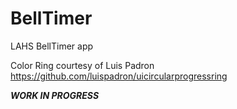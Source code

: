 # BellTimer
LAHS BellTimer app 

Color Ring courtesy of Luis Padron
https://github.com/luispadron/uicircularprogressring

***WORK IN PROGRESS*** 
